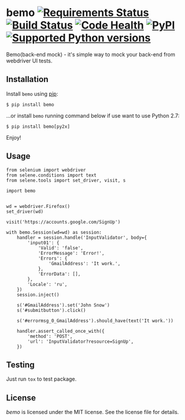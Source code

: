 # bemo [![Requirements Status](https://requires.io/github/bemo-project/bemo-python/requirements.svg?branch=master)](https://requires.io/github/bemo-project/bemo-python/requirements/?branch=master) [![Build Status](https://travis-ci.org/bemo-project/bemo-python.svg?branch=master)](https://travis-ci.org/bemo-project/bemo-python) [![Code Health](https://landscape.io/github/bemo-project/bemo-python/master/landscape.svg?style=flat)](https://landscape.io/github/bemo-project/bemo-python/master) [![PyPI](https://img.shields.io/pypi/v/bemo.svg)](https://pypi.python.org/pypi/bemo) [![Supported Python versions](https://img.shields.io/pypi/pyversions/bemo.svg)](https://pypi.python.org/pypi/bemo)

Bemo(back-end mock) - it's simple way to mock your back-end from webdriver UI tests.

## Installation

Install `bemo` using [pip](http://www.pip-installer.org/):

    $ pip install bemo

...or install `bemo` running command below if use want to use Python 2.7:

    $ pip install bemo[py2x]

Enjoy!

## Usage

    from selenium import webdriver
    from selene.conditions import text
    from selene.tools import set_driver, visit, s

    import bemo


    wd = webdriver.Firefox()
    set_driver(wd)

    visit('https://accounts.google.com/SignUp')

    with bemo.Session(wd=wd) as session:
        handler = session.handle('InputValidator', body={
            'input01': {
                'Valid': 'false',
                'ErrorMessage': 'Error!',
                'Errors': {
                    'GmailAddress': 'It work.',
                },
                'ErrorData': [],
            },
            'Locale': 'ru',
        })
        session.inject()

        s('#GmailAddress').set('John Snow')
        s('#submitbutton').click()

        s('#errormsg_0_GmailAddress').should_have(text('It work.'))

        handler.assert_called_once_with({
            'method': 'POST',
            'url': 'InputValidator?resource=SignUp',
        })

## Testing

Just run `tox` to test package.

## License

*bemo* is licensed under the MIT license. See the license file for details.

